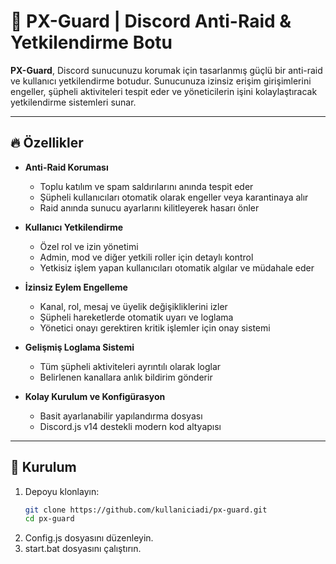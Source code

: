 # 🚨 PX-Guard | Discord Anti-Raid & Yetkilendirme Botu

**PX-Guard**, Discord sunucunuzu korumak için tasarlanmış güçlü bir anti-raid ve kullanıcı yetkilendirme botudur. Sunucunuza izinsiz erişim girişimlerini engeller, şüpheli aktiviteleri tespit eder ve yöneticilerin işini kolaylaştıracak yetkilendirme sistemleri sunar.

---

## 🔥 Özellikler

- **Anti-Raid Koruması**
  - Toplu katılım ve spam saldırılarını anında tespit eder
  - Şüpheli kullanıcıları otomatik olarak engeller veya karantinaya alır
  - Raid anında sunucu ayarlarını kilitleyerek hasarı önler

- **Kullanıcı Yetkilendirme**
  - Özel rol ve izin yönetimi
  - Admin, mod ve diğer yetkili roller için detaylı kontrol
  - Yetkisiz işlem yapan kullanıcıları otomatik algılar ve müdahale eder

- **İzinsiz Eylem Engelleme**
  - Kanal, rol, mesaj ve üyelik değişikliklerini izler
  - Şüpheli hareketlerde otomatik uyarı ve loglama
  - Yönetici onayı gerektiren kritik işlemler için onay sistemi

- **Gelişmiş Loglama Sistemi**
  - Tüm şüpheli aktiviteleri ayrıntılı olarak loglar
  - Belirlenen kanallara anlık bildirim gönderir

- **Kolay Kurulum ve Konfigürasyon**
  - Basit ayarlanabilir yapılandırma dosyası
  - Discord.js v14 destekli modern kod altyapısı

---

## 🚀 Kurulum

1. Depoyu klonlayın:
   ```bash
   git clone https://github.com/kullaniciadi/px-guard.git
   cd px-guard

2. Config.js dosyasını düzenleyin.
3. start.bat dosyasını çalıştırın.
